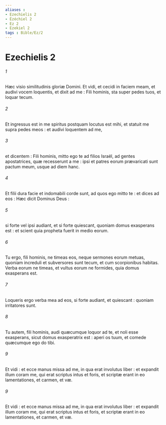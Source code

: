 ```yaml
---
aliases : 
- Ezechielis 2
- Ézéchiel 2
- Ez 2
- Ezekiel 2
tags : Bible/Ez/2
---
```


# Ezechielis 2

###### 1
Hæc visio similitudinis gloriæ Domini. Et vidi, et cecidi in faciem meam, et audivi vocem loquentis, et dixit ad me : Fili hominis, sta super pedes tuos, et loquar tecum.
###### 2
Et ingressus est in me spiritus postquam locutus est mihi, et statuit me supra pedes meos : et audivi loquentem ad me,
###### 3
et dicentem : Fili hominis, mitto ego te ad filios Israël, ad gentes apostatrices, quæ recesserunt a me : ipsi et patres eorum prævaricati sunt pactum meum, usque ad diem hanc.
###### 4
Et filii dura facie et indomabili corde sunt, ad quos ego mitto te : et dices ad eos : Hæc dicit Dominus Deus :
###### 5
si forte vel ipsi audiant, et si forte quiescant, quoniam domus exasperans est : et scient quia propheta fuerit in medio eorum.
###### 6
Tu ergo, fili hominis, ne timeas eos, neque sermones eorum metuas, quoniam increduli et subversores sunt tecum, et cum scorpionibus habitas. Verba eorum ne timeas, et vultus eorum ne formides, quia domus exasperans est.
###### 7
Loqueris ergo verba mea ad eos, si forte audiant, et quiescant : quoniam irritatores sunt.
###### 8
Tu autem, fili hominis, audi quæcumque loquor ad te, et noli esse exasperans, sicut domus exasperatrix est : aperi os tuum, et comede quæcumque ego do tibi.
###### 9
Et vidi : et ecce manus missa ad me, in qua erat involutus liber : et expandit illum coram me, qui erat scriptus intus et foris, et scriptæ erant in eo lamentationes, et carmen, et væ.
###### 9
Et vidi : et ecce manus missa ad me, in qua erat involutus liber : et expandit illum coram me, qui erat scriptus intus et foris, et scriptæ erant in eo lamentationes, et carmen, et væ.
